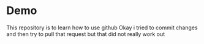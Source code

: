 # Demo
This repository is to learn how to use github
Okay i tried to commit changes and then try to pull that request but that did not really work out 

